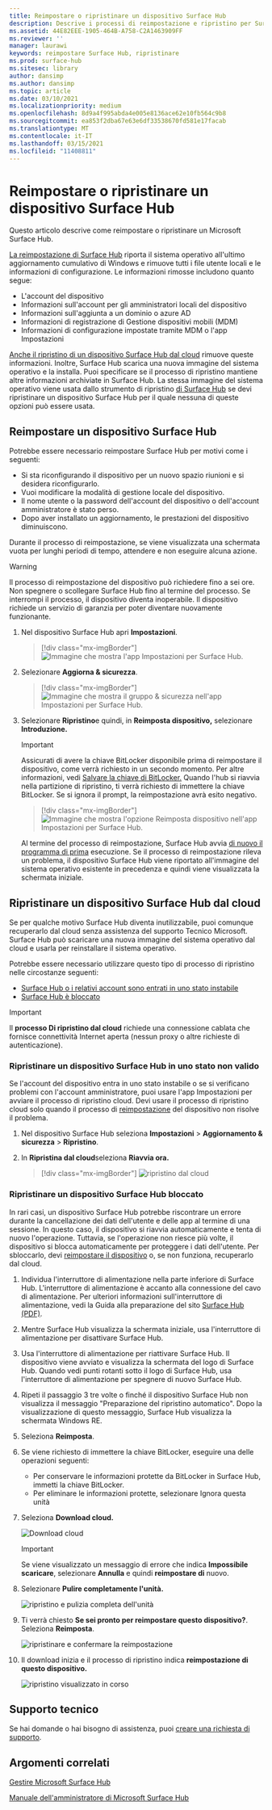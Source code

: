 ```yaml
---
title: Reimpostare o ripristinare un dispositivo Surface Hub
description: Descrive i processi di reimpostazione e ripristino per Surface Hub e fornisce istruzioni.
ms.assetid: 44E82EEE-1905-464B-A758-C2A1463909FF
ms.reviewer: ''
manager: laurawi
keywords: reimpostare Surface Hub, ripristinare
ms.prod: surface-hub
ms.sitesec: library
author: dansimp
ms.author: dansimp
ms.topic: article
ms.date: 03/10/2021
ms.localizationpriority: medium
ms.openlocfilehash: 8d9a4f995abda4e005e8136ace62e10fb564c9b8
ms.sourcegitcommit: ea853f2dba67e63e6df33538670fd581e17facab
ms.translationtype: MT
ms.contentlocale: it-IT
ms.lasthandoff: 03/15/2021
ms.locfileid: "11408811"
---
```

# <a name="reset-or-recover-a-surface-hub"></a>Reimpostare o ripristinare un dispositivo Surface Hub

Questo articolo descrive come reimpostare o ripristinare un Microsoft Surface Hub.  

[La reimpostazione di Surface Hub](#reset-a-surface-hub) riporta il sistema operativo all'ultimo aggiornamento cumulativo di Windows e rimuove tutti i file utente locali e le informazioni di configurazione. Le informazioni rimosse includono quanto segue:

- L'account del dispositivo
- Informazioni sull'account per gli amministratori locali del dispositivo
- Informazioni sull'aggiunta a un dominio o azure AD
- Informazioni di registrazione di Gestione dispositivi mobili (MDM)
- Informazioni di configurazione impostate tramite MDM o l'app Impostazioni

[Anche il ripristino di un dispositivo Surface Hub dal cloud](#recover-a-surface-hub-from-the-cloud) rimuove queste informazioni. Inoltre, Surface Hub scarica una nuova immagine del sistema operativo e la installa. Puoi specificare se il processo di ripristino mantiene altre informazioni archiviate in Surface Hub. La stessa immagine del sistema operativo viene usata dallo strumento di ripristino [di Surface Hub](surface-hub-recovery-tool.md) se devi ripristinare un dispositivo Surface Hub per il quale nessuna di queste opzioni può essere usata.

## <a name="reset-a-surface-hub"></a>Reimpostare un dispositivo Surface Hub

Potrebbe essere necessario reimpostare Surface Hub per motivi come i seguenti:

- Si sta riconfigurando il dispositivo per un nuovo spazio riunioni e si desidera riconfigurarlo.
- Vuoi modificare la modalità di gestione locale del dispositivo.
- Il nome utente o la password dell'account del dispositivo o dell'account amministratore è stato perso.
- Dopo aver installato un aggiornamento, le prestazioni del dispositivo diminuiscono.

Durante il processo di reimpostazione, se viene visualizzata una schermata vuota per lunghi periodi di tempo, attendere e non eseguire alcuna azione.

> [!WARNING]
> Il processo di reimpostazione del dispositivo può richiedere fino a sei ore. Non spegnere o scollegare Surface Hub fino al termine del processo. Se interrompi il processo, il dispositivo diventa inoperabile. Il dispositivo richiede un servizio di garanzia per poter diventare nuovamente funzionante.

1. Nel dispositivo Surface Hub apri **Impostazioni**.

   > [!div class="mx-imgBorder"]
   > ![Immagine che mostra l'app Impostazioni per Surface Hub.](images/sh-settings.png)

2. Selezionare **Aggiorna & sicurezza**.

   > [!div class="mx-imgBorder"]
   > ![Immagine che mostra il gruppo & sicurezza nell'app Impostazioni per Surface Hub.](images/sh-settings-update-security.png)

3. Selezionare **Ripristino**e quindi, in **Reimposta dispositivo,** selezionare **Introduzione.**

   > [!IMPORTANT]
   > Assicurati di avere la chiave BitLocker disponibile prima di reimpostare il dispositivo, come verrà richiesto in un secondo momento. Per altre informazioni, vedi [Salvare la chiave di BitLocker.](save-bitlocker-key-surface-hub.md) Quando l'hub si riavvia nella partizione di ripristino, ti verrà richiesto di immettere la chiave BitLocker. Se si ignora il prompt, la reimpostazione avrà esito negativo.
   
   > [!div class="mx-imgBorder"]
   > ![Immagine che mostra l'opzione Reimposta dispositivo nell'app Impostazioni per Surface Hub.](images/sh-settings-reset-device.png)

   Al termine del processo di reimpostazione, Surface Hub avvia [di nuovo il programma di prima](first-run-program-surface-hub.md) esecuzione. Se il processo di reimpostazione rileva un problema, il dispositivo Surface Hub viene riportato all'immagine del sistema operativo esistente in precedenza e quindi viene visualizzata la schermata iniziale.

<span id="cloud-recovery" />

## <a name="recover-a-surface-hub-from-the-cloud"></a>Ripristinare un dispositivo Surface Hub dal cloud

Se per qualche motivo Surface Hub diventa inutilizzabile, puoi comunque recuperarlo dal cloud senza assistenza del supporto Tecnico Microsoft. Surface Hub può scaricare una nuova immagine del sistema operativo dal cloud e usarla per reinstallare il sistema operativo.

Potrebbe essere necessario utilizzare questo tipo di processo di ripristino nelle circostanze seguenti:

- [Surface Hub o i relativi account sono entrati in uno stato instabile](#recover-a-surface-hub-in-a-bad-state)
- [Surface Hub è bloccato](#recover-a-locked-surface-hub)

>[!IMPORTANT]
>Il **processo Di ripristino dal cloud** richiede una connessione cablata che fornisce connettività Internet aperta (nessun proxy o altre richieste di autenticazione).

### <a name="recover-a-surface-hub-in-a-bad-state"></a>Ripristinare un dispositivo Surface Hub in uno stato non valido

Se l'account del dispositivo entra in uno stato instabile o se si verificano problemi con l'account amministratore, puoi usare l'app Impostazioni per avviare il processo di ripristino cloud. Devi usare il processo di ripristino cloud solo quando il processo di [reimpostazione](#reset-a-surface-hub) del dispositivo non risolve il problema.

1. Nel dispositivo Surface Hub seleziona **Impostazioni** &gt; **Aggiornamento & sicurezza** &gt; **Ripristino**.

2. In **Ripristina dal cloud**seleziona **Riavvia ora.**

   > [!div class="mx-imgBorder"]
   > ![ripristino dal cloud](images/recover-from-the-cloud.png)

### <a name="recover-a-locked-surface-hub"></a>Ripristinare un dispositivo Surface Hub bloccato

In rari casi, un dispositivo Surface Hub potrebbe riscontrare un errore durante la cancellazione dei dati dell'utente e delle app al termine di una sessione. In questo caso, il dispositivo si riavvia automaticamente e tenta di nuovo l'operazione. Tuttavia, se l'operazione non riesce più volte, il dispositivo si blocca automaticamente per proteggere i dati dell'utente. Per sbloccarlo, devi [reimpostare il dispositivo](#reset-a-surface-hub) o, se non funziona, recuperarlo dal cloud.

1. Individua l'interruttore di alimentazione nella parte inferiore di Surface Hub. L'interruttore di alimentazione è accanto alla connessione del cavo di alimentazione. Per ulteriori informazioni sull'interruttore di alimentazione, vedi la Guida alla preparazione del sito [Surface Hub (PDF)](surface-hub-site-readiness-guide.md).

2. Mentre Surface Hub visualizza la schermata iniziale, usa l'interruttore di alimentazione per disattivare Surface Hub.

3. Usa l'interruttore di alimentazione per riattivare Surface Hub. Il dispositivo viene avviato e visualizza la schermata del logo di Surface Hub. Quando vedi punti rotanti sotto il logo di Surface Hub, usa l'interruttore di alimentazione per spegnere di nuovo Surface Hub.  

4. Ripeti il passaggio 3 tre volte o finché il dispositivo Surface Hub non visualizza il messaggio "Preparazione del ripristino automatico". Dopo la visualizzazione di questo messaggio, Surface Hub visualizza la schermata Windows RE.
 
5. Seleziona **Reimposta**. 

6. Se viene richiesto di immettere la chiave BitLocker, eseguire una delle operazioni seguenti:
   - Per conservare le informazioni protette da BitLocker in Surface Hub, immetti la chiave BitLocker.
   - Per eliminare le informazioni protette, selezionare Ignora questa unità

7. Seleziona **Download cloud.** 

   ![Download cloud](images/recover-cloud-download.png)

   >[!IMPORTANT]
   >Se viene visualizzato un messaggio di errore che indica **Impossibile scaricare**, selezionare **Annulla** e quindi **reimpostare di** nuovo.

8. Selezionare **Pulire completamente l'unità.**
 
   ![ripristino e pulizia completa dell'unità](images/recover-fully-clean-drive.png)

9. Ti verrà chiesto **Se sei pronto per reimpostare questo dispositivo?**. Seleziona **Reimposta**. 
   
   ![ripristinare e confermare la reimpostazione](images/recover-confirm-reset.png)

10. Il download inizia e il processo di ripristino indica **reimpostazione di questo dispositivo.**

    ![ripristino visualizzato in corso](images/recover-in-progress.png)

## <a name="contact-support"></a>Supporto tecnico

Se hai domande o hai bisogno di assistenza, puoi [creare una richiesta di supporto](https://support.microsoft.com/supportforbusiness/productselection).


## <a name="related-topics"></a>Argomenti correlati

[Gestire Microsoft Surface Hub](manage-surface-hub.md)

[Manuale dell'amministratore di Microsoft Surface Hub](surface-hub-administrators-guide.md)
